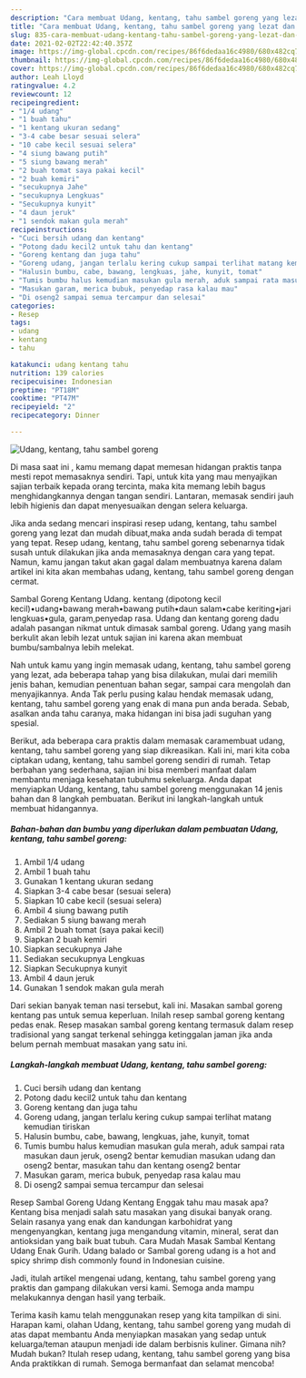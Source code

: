 ```yaml
---
description: "Cara membuat Udang, kentang, tahu sambel goreng yang lezat dan Mudah Dibuat"
title: "Cara membuat Udang, kentang, tahu sambel goreng yang lezat dan Mudah Dibuat"
slug: 835-cara-membuat-udang-kentang-tahu-sambel-goreng-yang-lezat-dan-mudah-dibuat
date: 2021-02-02T22:42:40.357Z
image: https://img-global.cpcdn.com/recipes/86f6dedaa16c4980/680x482cq70/udang-kentang-tahu-sambel-goreng-foto-resep-utama.jpg
thumbnail: https://img-global.cpcdn.com/recipes/86f6dedaa16c4980/680x482cq70/udang-kentang-tahu-sambel-goreng-foto-resep-utama.jpg
cover: https://img-global.cpcdn.com/recipes/86f6dedaa16c4980/680x482cq70/udang-kentang-tahu-sambel-goreng-foto-resep-utama.jpg
author: Leah Lloyd
ratingvalue: 4.2
reviewcount: 12
recipeingredient:
- "1/4 udang"
- "1 buah tahu"
- "1 kentang ukuran sedang"
- "3-4 cabe besar sesuai selera"
- "10 cabe kecil sesuai selera"
- "4 siung bawang putih"
- "5 siung bawang merah"
- "2 buah tomat saya pakai kecil"
- "2 buah kemiri"
- "secukupnya Jahe"
- "secukupnya Lengkuas"
- "Secukupnya kunyit"
- "4 daun jeruk"
- "1 sendok makan gula merah"
recipeinstructions:
- "Cuci bersih udang dan kentang"
- "Potong dadu kecil2 untuk tahu dan kentang"
- "Goreng kentang dan juga tahu"
- "Goreng udang, jangan terlalu kering cukup sampai terlihat matang kemudian tiriskan"
- "Halusin bumbu, cabe, bawang, lengkuas, jahe, kunyit, tomat"
- "Tumis bumbu halus kemudian masukan gula merah, aduk sampai rata masukan daun jeruk, oseng2 bentar kemudian masukan udang dan oseng2 bentar, masukan tahu dan kentang oseng2 bentar"
- "Masukan garam, merica bubuk, penyedap rasa kalau mau"
- "Di oseng2 sampai semua tercampur dan selesai"
categories:
- Resep
tags:
- udang
- kentang
- tahu

katakunci: udang kentang tahu 
nutrition: 139 calories
recipecuisine: Indonesian
preptime: "PT18M"
cooktime: "PT47M"
recipeyield: "2"
recipecategory: Dinner

---
```



![Udang, kentang, tahu sambel goreng](https://img-global.cpcdn.com/recipes/86f6dedaa16c4980/680x482cq70/udang-kentang-tahu-sambel-goreng-foto-resep-utama.jpg)

Di masa  saat ini , kamu memang dapat memesan hidangan praktis tanpa mesti repot memasaknya sendiri. Tapi, untuk kita yang mau menyajikan sajian terbaik kepada orang tercinta, maka kita memang lebih bagus menghidangkannya dengan tangan sendiri. Lantaran, memasak sendiri jauh lebih higienis dan dapat menyesuaikan dengan selera keluarga.

Jika anda sedang mencari inspirasi resep udang, kentang, tahu sambel goreng yang lezat dan mudah dibuat,maka anda sudah berada di tempat yang tepat. Resep udang, kentang, tahu sambel goreng  sebenarnya tidak susah untuk dilakukan jika anda memasaknya dengan cara yang tepat. Namun, kamu jangan takut akan gagal dalam membuatnya 
karena dalam artikel ini kita akan membahas udang, kentang, tahu sambel goreng dengan cermat.  

Sambal Goreng Kentang Udang. kentang (dipotong kecil kecil)•udang•bawang merah•bawang putih•daun salam•cabe keriting•jari lengkuas•gula, garam,penyedap rasa. Udang dan kentang goreng dadu adalah pasangan nikmat untuk dimasak sambal goreng. Udang yang masih berkulit akan lebih lezat untuk sajian ini karena akan membuat bumbu/sambalnya lebih melekat.

Nah untuk kamu yang ingin memasak udang, kentang, tahu sambel goreng yang lezat, ada beberapa tahap yang bisa dilakukan, mulai dari memilih jenis bahan, kemudian penentuan bahan segar, sampai cara mengolah dan menyajikannya. Anda Tak perlu pusing kalau hendak memasak udang, kentang, tahu sambel goreng yang enak di mana pun anda berada. Sebab, asalkan anda  tahu caranya, maka hidangan ini bisa jadi suguhan yang spesial.

Berikut, ada beberapa cara praktis  dalam memasak caramembuat udang, kentang, tahu sambel goreng yang siap dikreasikan. Kali ini, mari kita coba ciptakan udang, kentang, tahu sambel goreng sendiri di rumah. Tetap berbahan yang sederhana, sajian ini bisa memberi manfaat dalam membantu menjaga kesehatan tubuhmu sekeluarga. Anda dapat menyiapkan Udang, kentang, tahu sambel goreng menggunakan 14 jenis bahan dan 8 langkah pembuatan. Berikut ini langkah-langkah untuk membuat hidangannya.

<!--inarticleads1-->

##### Bahan-bahan dan bumbu yang diperlukan dalam pembuatan Udang, kentang, tahu sambel goreng:

1. Ambil 1/4 udang
1. Ambil 1 buah tahu
1. Gunakan 1 kentang ukuran sedang
1. Siapkan 3-4 cabe besar (sesuai selera)
1. Siapkan 10 cabe kecil (sesuai selera)
1. Ambil 4 siung bawang putih
1. Sediakan 5 siung bawang merah
1. Ambil 2 buah tomat (saya pakai kecil)
1. Siapkan 2 buah kemiri
1. Siapkan secukupnya Jahe
1. Sediakan secukupnya Lengkuas
1. Siapkan Secukupnya kunyit
1. Ambil 4 daun jeruk
1. Gunakan 1 sendok makan gula merah


Dari sekian banyak teman nasi tersebut, kali ini. Masakan sambal goreng kentang pas untuk semua keperluan. Inilah resep sambal goreng kentang pedas enak. Resep masakan sambal goreng kentang termasuk dalam resep tradisional yang sangat terkenal sehingga ketinggalan jaman jika anda belum pernah membuat masakan yang satu ini. 

<!--inarticleads2-->

##### Langkah-langkah membuat Udang, kentang, tahu sambel goreng:

1. Cuci bersih udang dan kentang
1. Potong dadu kecil2 untuk tahu dan kentang
1. Goreng kentang dan juga tahu
1. Goreng udang, jangan terlalu kering cukup sampai terlihat matang kemudian tiriskan
1. Halusin bumbu, cabe, bawang, lengkuas, jahe, kunyit, tomat
1. Tumis bumbu halus kemudian masukan gula merah, aduk sampai rata masukan daun jeruk, oseng2 bentar kemudian masukan udang dan oseng2 bentar, masukan tahu dan kentang oseng2 bentar
1. Masukan garam, merica bubuk, penyedap rasa kalau mau
1. Di oseng2 sampai semua tercampur dan selesai


Resep Sambal Goreng Udang Kentang Enggak tahu mau masak apa? Kentang bisa menjadi salah satu masakan yang disukai banyak orang. Selain rasanya yang enak dan kandungan karbohidrat yang mengenyangkan, kentang juga mengandung vitamin, mineral, serat dan antioksidan yang baik buat tubuh. Cara Mudah Masak Sambal Kentang Udang Enak Gurih. Udang balado or Sambal goreng udang is a hot and spicy shrimp dish commonly found in Indonesian cuisine. 

Jadi, itulah artikel mengenai  udang, kentang, tahu sambel goreng  yang praktis dan gampang dilakukan versi kami. Semoga anda mampu melakukannya dengan hasil yang terbaik. 

Terima kasih kamu telah menggunakan resep yang kita tampilkan di sini. Harapan kami, olahan  Udang, kentang, tahu sambel goreng yang mudah di atas dapat membantu Anda menyiapkan masakan yang sedap untuk keluarga/teman ataupun menjadi ide dalam berbisnis kuliner. Gimana nih? Mudah bukan? Itulah resep udang, kentang, tahu sambel goreng yang bisa Anda praktikkan di rumah. Semoga bermanfaat dan selamat mencoba!

